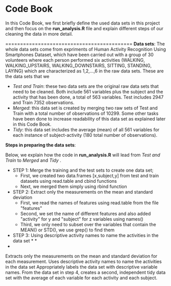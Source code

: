 # Code Book
In this Code Book, we first briefly define the used data sets in this project and then focus on the __run_analysis.R__ file and explain different steps of our cleaning the data in more detail.

===========================================
__Data sets__: 
The whole data sets come from expriments of Human Activity Recognition Using Smartphones Dataset, which have been carried out with a group of 30 volunteers where each person performed six activities (WALKING, WALKING_UPSTAIRS, WALKING_DOWNSTAIRS, SITTING, STANDING, LAYING) which are characterized as 1,2,...,6 in the raw data sets. These are the data sets that we 
* _Test and Train_: these two data sets are the original raw data sets that need to be cleaned. Both include 561 variables plus the subject and the activity that has been done, a total of 563 variables. Test includes 2947 and Train 7352 observations. 
* _Merged_: this data set is created by merging two raw sets of Test and Train with a total number of observations of 10299. Some other tasks have been done to increase readability of this data set as explained later in this Code Book. 
* _Tidy_: this data set includes the average (mean) of all 561 variables for each instance of subject-activity (180 total number of observations).

__Steps in preparing the data sets__: 

Below, we explain how the code in __run_analysis.R__ will lead from _Test and Train_ to _Merged_ and _Tidy_ . 
* STEP 1: Merge the training and the test sets to create one data set; 
  * First, we created two data.frames [x,subject,y] from test and train datasets using read.table and cbind functions
  * Next, we merged them simply using rbind function
* STEP 2: Extract only the measurements on the mean and standard deviation 
  * First, we read the names of features using read.table from the file "features"
  * Second, we set the name of different features and also added "activity" for y and "subject" for z variables using names()
  * Third, we only need to subset over the variables that contain the MEAN() or STD(), we use grep() to find them
* STEP 3: Using descriptive activity names to name the activities in the data set
  *
  * 
* 

Extracts only the measurements on the mean and standard deviation for each measurement. 
Uses descriptive activity names to name the activities in the data set
Appropriately labels the data set with descriptive variable names. 
From the data set in step 4, creates a second, independent tidy data set with the average of each variable for each activity and each subject.
